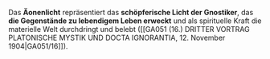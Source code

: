 
Das **Äonenlicht** repräsentiert das **schöpferische Licht der Gnostiker**, das **die Gegenstände zu lebendigem Leben erweckt** und als spirituelle Kraft die materielle Welt durchdringt und belebt ([[GA051 (16.) DRITTER VORTRAG PLATONISCHE MYSTIK UND DOCTA IGNORANTIA, 12. November 1904|GA051/16]]).
